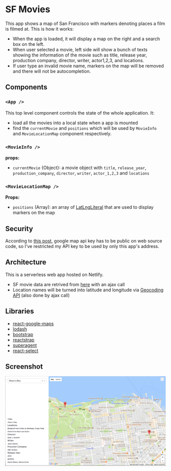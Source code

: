 # SF Movies

This app shows a map of San Francisco with markers denoting places a film is filmed at. This is how it works:

- When the app is loaded, it will display a map on the right and a search box on the left.
- When user selected a movie, left side will show a bunch of texts showing the information of the movie such as title, release year, production company, director, writer, actor1,2,3, and locations.
- If user type an invalid movie name, markers on the map will be removed and there will not be autocompletion.

## Components

### `<App />`

This top level component controls the state of the whole application. It:

- load all the movies into a local state when a app is mounted
- find the `currentMovie` and `positions` which will be used by `MovieInfo` and `MovieLocationMap` component respectively.

### `<MovieInfo />`

**props:**

- `currentMovie` {Object}: a movie object with `title`, `release_year`, `production_company`, `director`, `writer`, `actor_1,2,3` and `locations`

### `<MovieLocationMap />`

**Props:**

- `positions` (Array<LatLngLiteral>): an array of [LatLngLiteral](https://developers.google.com/maps/documentation/javascript/3.exp/reference#LatLngLiteral) that are used to display markers on the map

## Security

According to [this post](https://stackoverflow.com/a/39625963/2599541), google map api key has to be public on web source code, so I've restricted my API key to be used by only this app's address.

## Architecture

This is a serverless web app hosted on Netlify.

- SF movie data are retrived from [here](https://data.sfgov.org/resource/wwmu-gmzc.json) with an ajax call
- Location names will be turned into latitude and longitude via [Geocoding API](https://developers.google.com/maps/documentation/geocoding/intro) (also done by ajax call)

## Libraries

- [react-google-maps](https://tomchentw.github.io/react-google-maps/#introduction)
- [lodash](https://lodash.com/docs/4.17.4)
- [bootstrap](https://getbootstrap.com/)
- [reactstrap](https://reactstrap.github.io/)
- [superagent](https://github.com/visionmedia/superagent)
- [react-select](https://github.com/JedWatson/react-select)

## Screenshot

![SF Movies](screenshot.png)
